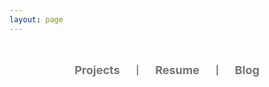 ```yaml
---
layout: page
---
```


<script setup>
    import {
        VPTeamPage,
        VPTeamPageTitle,
        VPTeamMembers
    } from 'vitepress/theme'

    const members = [
    {        
        avatar: "https://github.com/Lidamn.png",
        name: "Tianlai Li",
        title: "Data Analyst | Algorithm Engineer | Developer",
        links: [
            {icon: "github", link: "https://github.com/Lidamn"},
        ]
        }
    ]
</script>

<VPTeamPage>
  <VPTeamPageTitle>
    <template #title>
        My Profile
    </template>
    <template #lead>
        Graduate student from Duke ECE
    </template>
  </VPTeamPageTitle>
  <VPTeamMembers
    :members="members"
  />

<div class="scroll-link-container">
    <div class="scroll-link-box">
        <a href="/liampage/projects/NCCP" class="scroll-link">Projects</a>
    </div>
    <span class="separator">|</span>
    <div class="scroll-link-box">
        <a href="/liampage/resume/resume" class="scroll-link">Resume</a>
    </div>
    <span class="separator">|</span>
    <div class="scroll-link-box">
        <a href="/liampage/blogs/start" class="scroll-link">Blog</a>
    </div>


</div>

</VPTeamPage>

<style>
  .scroll-link-container  {
    display: flex;
    flex-direction: row;
    justify-content: center;
    align-items: center;
    border-radius: 10px;
    padding: 1em;
    margin-top: 1.5em;
    margin-left: auto;
    margin-right: auto;
    width: 23em;
    max-width: 600px;
    background: var(--vp-c-bg-soft);
  }

  .scroll-link-box {
    display: flex;
    margin-left: 1em;
    margin-right: 1em;
    align-items: center;
    justify-content: center;
  }

  .scroll-link {
    display: block;
    padding: 12px;
    text-decoration: none;
    font-size: 18px;
    font-weight: bold;
    color: var(--vp-c-text-1);
    text-align: center;
    transition: transform 0.3s, opacity 0.3s, background 0.3s;
    border-radius: 5px;
  }

  .scroll-link:hover {
    transform: scale(1.2);
  }

  .scroll-link:not(:hover) {
    opacity: 0.6;
  }

  div::-webkit-scrollbar {
    display: none;
  }

  div {
    scrollbar-width: none;
  }
</style>